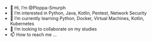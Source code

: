 - 👋 Hi, I’m @Ploppa-Smurph
- 👀 I’m interested in Python, Java, Kotlin, Pentest, Network Security
- 🌱 I’m currently learning Python, Docker, Virtual Machines, Kotlin, Kubernetes
- 💞️ I’m looking to collaborate on my studies
- 📫 How to reach me ...

<!---
Ploppa-Smurph/Ploppa-Smurph is a ✨ special ✨ repository because its `README.md` (this file) appears on your GitHub profile.
You can click the Preview link to take a look at your changes.
--->
